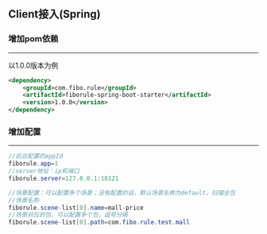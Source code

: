 ## Client接入(Spring)
### 增加pom依赖
- - -
以1.0.0版本为例
```xml
<dependency>
    <groupId>com.fibo.rule</groupId>
    <artifactId>fiborule-spring-boot-starter</artifactId>
    <version>1.0.0</version>
</dependency>
```
### 增加配置
- - -
```Java
//后台配置的appId
fiborule.app=1
//server地址：ip和端口
fiborule.server=127.0.0.1:18121

//场景配置：可以配置多个场景；没有配置的话，默认场景名称为default，扫描全包
//场景名称
fiborule.scene-list[0].name=mall-price
//场景对应的包，可以配置多个包，逗号分隔
fiborule.scene-list[0].path=com.fibo.rule.test.mall
```